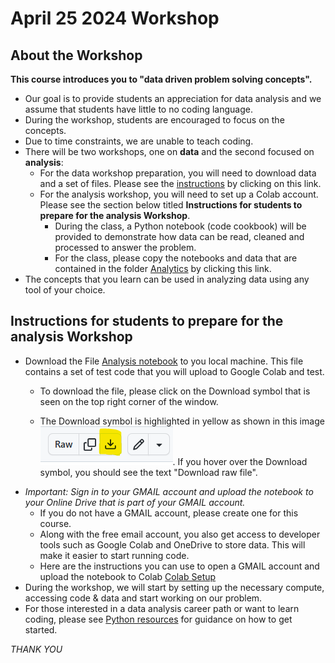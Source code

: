 # April 25 2024 Workshop

## About the Workshop

**This course introduces you to "data driven problem solving concepts".**
- Our goal is to provide students an appreciation for data analysis and we assume that students have little to no coding language.
- During the workshop, students are encouraged to focus on the concepts.
- Due to time constraints, we are unable to teach coding.
- There will be two workshops, one on **data** and the second focused on **analysis**:
    - For the data workshop preparation, you will need to download data and a set of files. Please see the [instructions](./Data/README.md) by clicking on this link.
    - For the analysis workshop, you will need to set up a Colab account. Please see the section below titled **Instructions for students to prepare for the analysis Workshop**.
        - During the class, a Python notebook (code cookbook) will be provided to demonstrate how data can be read, cleaned and processed to answer the problem.
        - For the class, please copy the notebooks and data that are contained in the folder [Analytics](./Analytics) by clicking this link.
- The concepts that you learn can be used in analyzing data using any tool of your choice.


## Instructions for students to prepare for the analysis Workshop
* Download the File [Analysis notebook](./test_notebook.ipynb) to you local machine. This file contains a set of test code that you will upload to Google Colab and test.
    * To download the file, please click on the Download symbol that is seen on the top right corner of the window.
    
    * The Download symbol is highlighted in yellow as shown in this image ![image](./image/download_symbol.png). If you hover over the Download symbol, you should see the text "Download raw file".
* *Important: Sign in to your GMAIL account and upload the notebook to your Online Drive that is part of your GMAIL account.*
  * If you do not have a GMAIL account, please create one for this course.  
  * Along with the free email account, you also get access to developer tools such as Google Colab and OneDrive to store data. This will make it easier to start running code.
  * Here are the instructions you can use to open a GMAIL account and upload the notebook to Colab [Colab Setup](./gmail_setup.md)
* During the workshop, we will start by setting up the necessary compute, accessing code & data and start working on our problem.
* For those interested in a data analysis career path or want to learn coding, please see [Python resources](./python_introduction.md) for guidance on how to get started.


*THANK YOU*
